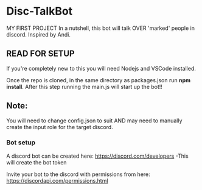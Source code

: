 # Disc-TalkBot
MY FIRST PROJECT
In a nutshell, this bot will talk OVER 'marked' people in discord. Inspired by Andi.

## READ FOR SETUP
If you're completely new to this you will need Nodejs and VSCode installed.

Once the repo is cloned, in the same directory as packages.json run **npm install**.
After this step running the main.js will start up the bot!!

## Note:
You will need to change config.json to suit AND may need to manually create the input role for the target discord.

### Bot setup
A discord bot can be created here: https://discord.com/developers
-This will create the bot token

Invite your bot to the discord with permissions from here: https://discordapi.com/permissions.html

